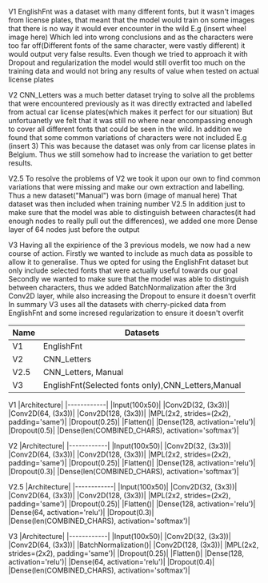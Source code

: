 V1
EnglishFnt was a dataset with many different fonts, but it wasn't images from license plates, that meant that the model would train on some images that there is no way it would ever encounter in the wild
E.g (insert wheel image here)
Which led into wrong conclusions and as the characters were too far off(Different fonts of the same character, were vastly different) it would output very false results.
Even though we tried to approach it with Dropout and regularization the model would still overfit too much on the training data and would not bring any results of value when tested on actual license plates

V2
CNN_Letters was a much better dataset trying to solve all the problems that were encountered previously as it was directly extracted and labelled from actual car license plates(which makes it perfect for our situation)
But unfortuanetly we felt that it was still no where near encompassing enough to cover all different fonts that could be seen in the wild. In addition we found that some common variations of characters were not included
E.g (insert 3)
This was because the dataset was only from car license plates in Belgium. Thus we still somehow had to increase the variation to get better results.

V2.5
To resolve the problems of V2 we took it upon our own to find common variations that were missing and make our own extraction and labelling.
Thus a new dataset("Manual") was born
(image of manual here)
That dataset was then included when training number V2.5
In addition just to make sure that the model was able to distinguish between charactes(it had enough nodes to really pull out the differences), we added one more Dense layer of 64 nodes just before the output

V3
Having all the expirience of the 3 previous models, we now had a new course of action.
Firstly we wanted to include as much data as possible to allow it to generalise.
Thus we opted for using the EnglishFnt dataset but only include selected fonts that were actually useful towards our goal
Secondly we wanted to make sure that the model was able to distinguish between characters, thus we added BatchNormalization after the 3rd Conv2D layer, while also increasing the Dropout to ensure it doesn't overfit
In summary V3 uses all the datasets with cherry-picked data from EnglishFnt and some incresed regularization to ensure it doesn't overfit


| Name | Datasets                                           |
| ---- | -------------------------------------------------- |
| V1   | EnglishFnt                                         |
| V2   | CNN_Letters                                        |
| V2.5 | CNN_Letters, Manual                                |
| V3   | EnglishFnt(Selected fonts only),CNN_Letters,Manual |

V1
|Architecture|
|------------|
|Input(100x50)|
|Conv2D(32, (3x3))|
|Conv2D(64, (3x3))|
|Conv2D(128, (3x3))|
|MPL(2x2, strides=(2x2), padding='same')|
|Dropout(0.25)|
|Flatten()|
|Dense(128, activation='relu')|
|Dropout(0.5)|
|Dense(len(COMBINED_CHARS), activation='softmax')|

V2
|Architecture|
|------------|
|Input(100x50)|
|Conv2D(32, (3x3))|
|Conv2D(64, (3x3))|
|Conv2D(128, (3x3))|
|MPL(2x2, strides=(2x2), padding='same')|
|Dropout(0.25)|
|Flatten()|
|Dense(128, activation='relu')|
|Dropout(0.3)|
|Dense(len(COMBINED_CHARS), activation='softmax')|

V2.5
|Architecture|
|------------|
|Input(100x50)|
|Conv2D(32, (3x3))|
|Conv2D(64, (3x3))|
|Conv2D(128, (3x3))|
|MPL(2x2, strides=(2x2), padding='same')|
|Dropout(0.25)|
|Flatten()|
|Dense(128, activation='relu')|
|Dense(64, activation='relu')|
|Dropout(0.3)|
|Dense(len(COMBINED_CHARS), activation='softmax')|

V3
|Architecture|
|------------|
|Input(100x50)|
|Conv2D(32, (3x3))|
|Conv2D(64, (3x3))|
|BatchNormalization()|
|Conv2D(128, (3x3))|
|MPL(2x2, strides=(2x2), padding='same')|
|Dropout(0.25)|
|Flatten()|
|Dense(128, activation='relu')|
|Dense(64, activation='relu')|
|Dropout(0.4)|
|Dense(len(COMBINED_CHARS), activation='softmax')|
